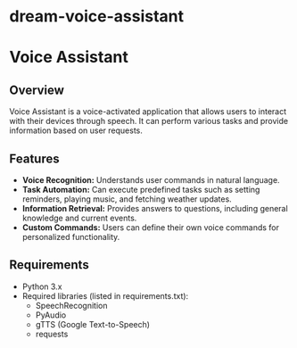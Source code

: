 # dream-voice-assistant
# Voice Assistant

## Overview
Voice Assistant is a voice-activated application that allows users to interact with their devices through speech. It can perform various tasks and provide information based on user requests.

## Features
- **Voice Recognition:** Understands user commands in natural language.
- **Task Automation:** Can execute predefined tasks such as setting reminders, playing music, and fetching weather updates.
- **Information Retrieval:** Provides answers to questions, including general knowledge and current events.
- **Custom Commands:** Users can define their own voice commands for personalized functionality.

## Requirements
- Python 3.x
- Required libraries (listed in requirements.txt):
  - SpeechRecognition
  - PyAudio
  - gTTS (Google Text-to-Speech)
  - requests


